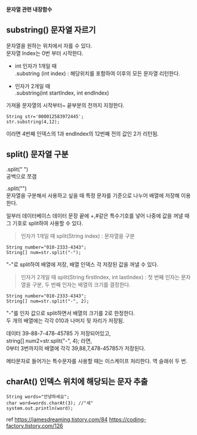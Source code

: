 **문자열 관련 내장함수**

## substring() 문자열 자르기

문자열을 원하는 위치에서 자를 수 있다.<br>
문자열 Index는 0번 부터 시작한다.

- int 인자가 1개일 때<br>
.substring (int index) : 해당위치를 포함하여 이후의 모든 문자열 리턴한다.

- 인자가 2개일 때<br>
.substring(int startIndex, int endIndex)

가져올 문자열의 시작부터~ 끝부분의 전까지 지정한다.

	String str='000012583972445';
	str.substring(4,12);

이라면 4번째 인덱스의 1과 endIndex의 12번째 전의 값인 2가 리턴됨.  

## split() 문자열 구분

.split(" ")<br>
공백으로 쪼갬

.split("")<br>
문자열을 구분해서 사용하고 싶을 때 특정 문자를 기준으로 나누어 배열에 저장해 이용한다.

일부러 데이터베이스 데이터 문장 끝에 +,#같은 특수기호를 넣어 나중에 값을 꺼낼 때 그 기호로 split하여 사용할 수 있다.

> 인자가 1개일 때
split(String index) : 문자열을 구분

	String number="010-2333-4343";
	String[] num=str.split("-"); 
"-"로 split하여 배열에 저장, 배열 인덱스 각 저장된 값을 꺼낼 수 있다.

> 인자가 2개일 때
split(String firstIndex, int lastIndex) : 첫 번째 인자는 문자열을 구분, 두 번째 인자는 배열의 크기를 결정한다.

	String number="010-2333-4343";
	String[] num=str.split("-", 2);
	
"-"를 인자 값으로 split하면서 배열의 크기를 2로 한정한다.<br>
두 개의 배열에는 각각 010과 나머지 뒷 자리가 저장됨.

데이터 39-88-7-478-45785 가 저장되어있고,<br>
string[] num2=str.split("-", 4); 라면,<br>
0부터 3번까지의 배열에 각각 39,88,7,478-45785가 저장된다.

메타문자로 들어가는 특수문자를 사용할 때는 이스케이프 처리한다. 역 슬래쉬 두 번.

## charAt() 인덱스 위치에 해당되는 문자 추출

	String words="안녕하세요";
	char word=words.charAt(3); //"세"
	system.out.println(word);

ref https://jamesdreaming.tistory.com/84 https://coding-factory.tistory.com/126
